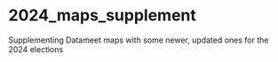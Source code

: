 # 2024_maps_supplement
Supplementing Datameet maps with some newer, updated ones for the 2024 elections
